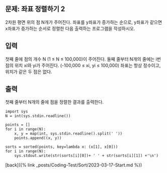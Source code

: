 ## 문제: 좌표 정렬하기 2

2차원 평면 위의 점 N개가 주어진다. 좌표를 y좌표가 증가하는 순으로, y좌표가 같으면 x좌표가 증가하는 순서로 정렬한 다음 출력하는 프로그램을 작성하시오.

## 입력

첫째 줄에 점의 개수 N (1 ≤ N ≤ 100,000)이 주어진다. 둘째 줄부터 N개의 줄에는 i번점의 위치 xi와 yi가 주어진다. (-100,000 ≤ xi, yi ≤ 100,000) 좌표는 항상 정수이고, 위치가 같은 두 점은 없다.

## 출력

첫째 줄부터 N개의 줄에 점을 정렬한 결과를 출력한다.

```
import sys
N = int(sys.stdin.readline())

points = []
for i in range(N):
    x, y = map(int, sys.stdin.readline().split(' '))
    points.append((x, y))

sorts = sorted(points, key=lambda x: (x[1], x[0]))
for i in range(N):
    sys.stdout.write(str(sorts[i][0])+ ' ' + str(sorts[i][1]) +'\n')
```

[back]({% link _posts/Coding-Test/Sort/2023-03-17-Start.md %})